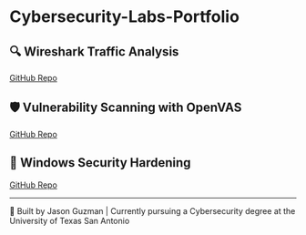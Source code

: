 # Cybersecurity-Labs-Portfolio


## 🔍 Wireshark Traffic Analysis
[GitHub Repo](#)

## 🛡️ Vulnerability Scanning with OpenVAS
[GitHub Repo](#)

## 🪪 Windows Security Hardening
[GitHub Repo](#)

---
👋 Built by Jason Guzman | Currently pursuing a Cybersecurity degree at the University of Texas San Antonio
